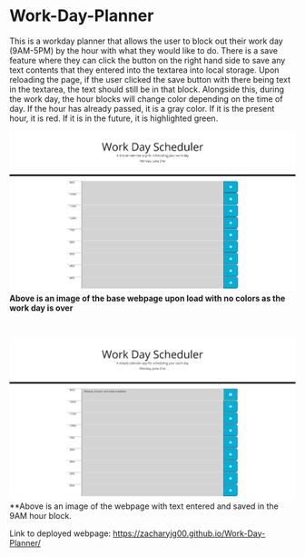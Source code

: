 # Work-Day-Planner

This is a workday planner that allows the user to block out their work day (9AM-5PM) by the hour with what they would like to do. There is a save feature where they can click the button on the right hand side to save any text contents that they entered into the textarea into local storage. Upon reloading the page, if the user clicked the save button with there being text in the textarea, the text should still be in that block. Alongside this, during the work day, the hour blocks will change color depending on the time of day. If the hour has already passed, it is a gray color. If it is the present hour, it is red. If it is in the future, it is highlighted green.

![](assets/images/base-webpage.JPG)
**Above is an image of the base webpage upon load with no colors as the work day is over**

<br/>

![](assets/images/webpage-with-text.JPG)
**Above is an image of the webpage with text entered and saved in the 9AM hour block.

Link to deployed webpage: https://zacharyjg00.github.io/Work-Day-Planner/